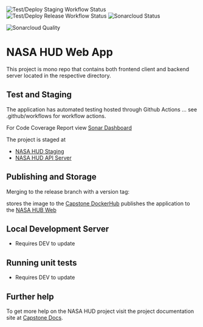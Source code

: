 ![Test/Deploy Staging Workflow Status](https://github.com/umgc/nasa.hud/workflows/NASA%20HUD%20CI/badge.svg)
![Test/Deploy Release Workflow Status](https://github.com/umgc/umgc.city.frontend/workflows/Test/Deploy%20UMGC%20City%20Web/badge.svg)
![Sonarcloud Status](https://sonarcloud.io/api/project_badges/measure?project=umgc_nasa.hud&metric=coverage)

![Sonarcloud Quality](https://sonarcloud.io/api/project_badges/quality_gate?project=umgc_nasa.hud)

# NASA HUD Web App

This project is mono repo that contains both frontend client and backend server located in the respective directory.

## Test and Staging

The application has automated testing hosted through Github Actions ... see .github/workflows for workflow actions.

For Code Coverage Report view [Sonar Dashboard](https://sonarcloud.io/dashboard?id=umgc_nasa.hud)

The project is staged at

- [NASA HUD Staging](https://appdev-nasa-hudweb.herokuapp.com/)
- [NASA HUD API Server](https://appdev-nasa-hudapi.herokuapp.com/)

## Publishing and Storage

Merging to the release branch with a version tag:

stores the image to the [Capstone DockerHub](https://hub.docker.com/u/umgccaps)
publishes the application to the [NASA HUB Web](https://app-nasa-hudweb.herokuapp.com/)

## Local Development Server

- Requires DEV to update

## Running unit tests

- Requires DEV to update

## Further help

To get more help on the NASA HUD project visit the project documentation site at [Capstone Docs](https://1drv.ms/u/s!Aq84NT9YxlnRbqHR5Yb0sbBER6g?e=thSiKA).
